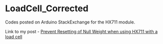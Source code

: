 # LoadCell_Corrected
Codes posted on Arduino StackExchange for the HX711 module.

Link to my post - [Prevent Resetting of Null Weight when using HX711 with a load cell](https://arduino.stackexchange.com/questions/90184/prevent-resetting-of-null-weight-when-using-hx711-with-a-load-cell)
